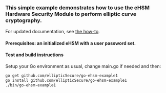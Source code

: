 ### This simple example demonstrates how to use the eHSM Hardware Security Module to perform elliptic curve cryptography.

For updated documentation, see [the how-to](https://ellipticsecure.com/ehsm/how-to/2019/01/23/ehsm-go-ecc-example.html).
#### Prerequisites: an initialized eHSM with a user password set.

#### Test and build instructions

Setup your Go environment as usual, change main.go if needed and then:

```bash
go get github.com/ellipticSecure/go-ehsm-example1
go install github.com/ellipticSecure/go-ehsm-example1
./bin/go-ehsm-example1
```

